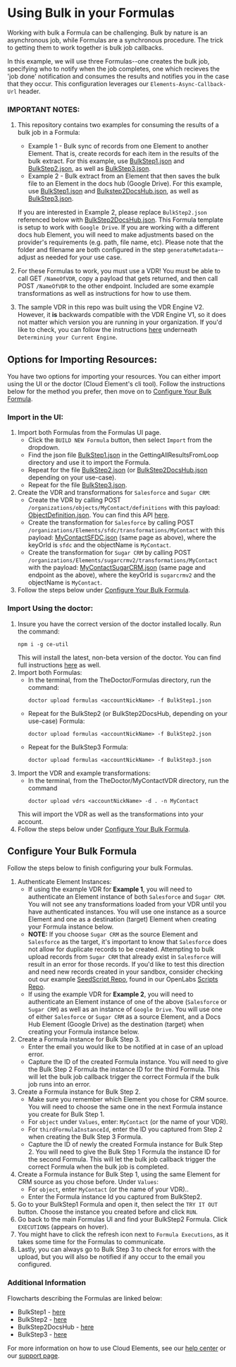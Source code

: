 # Using Bulk in your Formulas
Working with bulk a Formula can be challenging. Bulk by nature is an asynchronous job, while Formulas are a synchronous procedure. The trick to getting them to work together is bulk job callbacks.

In this example, we will use three Formulas--one creates the bulk job, specifying who to notify when the job completes, one which recieves the 'job done' notification and consumes the results and notifies you in the case that they occur. This configuration leverages our `Elements-Async-Callback-Url` header.

### IMPORTANT NOTES:

1. This repository contains two examples for consuming the results of a bulk job in a Formula:
    * Example 1 - Bulk sync of records from one Element to another Element. That is, create records for each item in the results of the bulk extract. For this example, use [BulkStep1.json](BulkStep1.json) and [BulkStep2.json](BulkStep2.json), as well as [BulkStep3.json](BulkStep3.json).
    * Example 2 - Bulk extract from an Element that then saves the bulk file to an Element in the docs hub (Google Drive).  For this example, use [BulkStep1.json](BulkStep1.json) and [Bulkstep2DocsHub.json](BulkStep2DocsHub.json), as well as [BulkStep3.json](BulkStep3.json).

    If you are interested in Example 2, please replace `BulkStep2.json` referenced below with [BulkStep2DocsHub.json](BulkStep2DocsHub.json).  This Formula template is setup to work with `Google Drive`. If you are working with a different docs hub Element, you will need to make adjustments based on the provider's requirements (e.g. path, file name, etc).  Please note that the folder and filename are both configured in the step `generateMetadata`--adjust as needed for your use case.

2. For these Formulas to work, you must use a VDR! You must be able to call GET `/NameOfVDR`, copy a payload that gets returned, and then call POST `/NameOfVDR` to the other endpoint. Included are some example transformations as well as instructions for how to use them.
3. The sample VDR in this repo was built using the VDR Engine V2. However, it **is** backwards compatible with the VDR Engine V1, so it does not matter which version you are running in your organization. If you'd like to check, you can follow the instructions [here](https://docs.cloud-Elements.com/home/introducing-v2-engine-feff13e-introducing-v2-engine) underneath `Determining your Current Engine`.

## Options for Importing Resources:
You have two options for importing your resources. You can either import using the UI or the doctor (Cloud Element's cli tool). Follow the instructions below for the method you prefer, then move on to [Configure Your Bulk Formula](#configure-your-bulk-Formula).

### Import in the UI:
1. Import both Formulas from the Formulas UI page.
    * Click the `BUILD NEW Formula` button, then select `Import` from the dropdown.
    * Find the json file [BulkStep1.json](BulkStep1.json) in the GettingAllResultsFromLoop directory and use it to import the Formula.
    * Repeat for the file [BulkStep2.json](BulkStep2.json) (or [BulkStep2DocsHub.json](BulkStep2DocsHub.json) depending on your use-case).
    * Repeat for the file [BulkStep3.json](BulkStep3.json).
3. Create the VDR and transformations for `Salesforce` and `Sugar CRM`:
    * Create the VDR by calling POST `/organizations/objects/MyContact/definitions` with this payload: [ObjectDefinition.json](ObjectDefinition.json). You can find this API [here](https://my-staging.cloudElements.io/api-docs/platform/organizations).
    * Create the transformation for `Salesforce` by calling POST `/organizations/Elements/sfdc/transformations/MyContact` with this payload: [MyContactSFDC.json](MyContactSFDC.json) (same page as above), where the keyOrId is `sfdc` and the objectName is `MyContact`.
    * Create the transformation for `Sugar CRM` by calling POST `/organizations/Elements/sugarcrmv2/transformations/MyContact` with the payload: [MyContactSugarCRM.json](MyContactSugarCRM.json) (same page and endpoint as the above), where the keyOrId is `sugarcrmv2` and the objectName is `MyContact`.
4. Follow the steps below under [Configure Your Bulk Formula](#configure-your-bulk-formula).

### Import Using the doctor:
1. Insure you have the correct version of the doctor installed locally. Run the command:
    ```
    npm i -g ce-util
    ```
    This will install the latest, non-beta version of the doctor. You can find full instructions [here](https://www.npmjs.com/package/ce-util) as well.
2. Import both Formulas:
    * In the terminal, from the TheDoctor/Formulas directory, run the command:
        ```
        doctor upload formulas <accountNickName> -f BulkStep1.json
        ```
    * Repeat for the BulkStep2 (or BulkStep2DocsHub, depending on your use-case) Formula:
        ```
        doctor upload formulas <accountNickName> -f BulkStep2.json
        ```
    * Repeat for the BulkStep3 Formula:
        ```
        doctor upload formulas <accountNickName> -f BulkStep3.json
        ```
3. Import the VDR and example transformations:
    * In the terminal, from the TheDoctor/MyContactVDR directory, run the command
        ```
        doctor upload vdrs <accountNickName> -d . -n MyContact
        ```
    This will import the VDR as well as the transformations into your account.
4. Follow the steps below under [Configure Your Bulk Formula](#configure-your-bulk-formula).

## Configure Your Bulk Formula
Follow the steps below to finish configuring your bulk Formulas.
1. Authenticate Element Instances:
    * If using the example VDR for **Example 1**, you will need to authenticate an Element instance of both `Salesforce` and `Sugar CRM`. You will not see any transformations loaded from your VDR until you have authenticated instances. You will use one instance as a source Element and one as a destination (target) Element when creating your Formula instance below.
    * **NOTE:** If you choose `Sugar CRM` as the source Element and `Salesforce` as the target, it's important to know that `Salesforce` does not allow for duplicate records to be created. Attempting to bulk upload records from `Sugar CRM` that already exist in `Salesforce` will result in an error for those records. If you'd like to test this direction and need new records created in your sandbox, consider checking out our example [SeedScript Repo](https://github.com/CloudElementsOpenLabs/scripts/tree/master/AddRecordsSeedScript), found in our OpenLabs [Scripts Repo](https://github.com/CloudElementsOpenLabs/scripts).
    * If using the example VDR for **Example 2**, you will need to authenticate an Element instance of one of the above (`Salesforce` or `Sugar CRM`) as well as an instance of `Google Drive`. You will use one of either `Salesforce` or `Sugar CRM` as a source Element, and a Docs Hub Element (Google Drive) as the destination (target) when creating your Formula instance below.
2. Create a Formula instance for Bulk Step 3.
    * Enter the email you would like to be notified at in case of an upload error.
    * Capture the ID of the created Formula instance. You will need to give the Bulk Step 2 Formula the instance ID for the third Formula. This will let the bulk job callback trigger the correct Formula if the bulk job runs into an error. 
3. Create a Formula instance for Bulk Step 2.
    * Make sure you remember which Element you chose for CRM source. You will need to choose the same one in the next Formula instance you create for Bulk Step 1.
    * For `object` under `Values`, enter: `MyContact` (or the name of your VDR).
    * For `thirdFormulaInstanceId`, enter the ID you captured from Step 2 when creating the Bulk Step 3 Formula.
    * Capture the ID of newly the created Formula instance for Bulk Step 2. You will need to give the Bulk Step 1 Formula the instance ID for the second Formula. This will let the bulk job callback trigger the correct Formula when the bulk job is completed. 
4. Create a Formula instance for Bulk Step 1, using the same Element for CRM source as you chose before. Under `Values`:
    * For `object`, enter `MyContact` (or the name of your VDR)..
    * Enter the Formula instance Id you captured from BulkStep2.
5. Go to your BulkStep1 Formula and open it, then select the `TRY IT OUT` button. Choose the instance you created before and click `RUN`.
6. Go back to the main Formulas UI and find your BulkStep2 Formula. Click `EXECUTIONS` (appears on hover).
7. You might have to click the refresh icon next to `Formula Executions`, as it takes some time for the Formulas to communicate.
8. Lastly, you can always go to Bulk Step 3 to check for errors with the upload, but you will also be notified if any occur to the email you configured.

### Additional Information
Flowcharts describing the Formulas are linked below:
* BulkStep1 - [here](Flowchart-BulkStep1.html)
* BulkStep2 - [here](Flowchart-BulkStep2.html)
* BulkStep2DocsHub - [here](Flowchart-BulkStep2DocsHub.html)
* BulkStep3 - [here](Flowchart-BulkStep3.html)

For more information on how to use Cloud Elements, see our [help center](https://docs.cloud-Elements.com) or our [support page](https://support.cloud-Elements.com/hc/en-us).